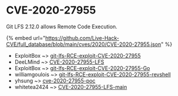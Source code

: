 # CVE-2020-27955

Git LFS 2.12.0 allows Remote Code Execution.

{% embed url="https://github.com/Live-Hack-CVE/full_database/blob/main/cves/2020/CVE-2020-27955.json" %}


* ExploitBox ~> [git-lfs-RCE-exploit-CVE-2020-27955](https://www.alice-snow.ru/2020/database/cve-2020-27955/git-lfs-rce-exploit-cve-2020-27955-exploitbox)
* DeeLMind ~> [CVE-2020-27955-LFS](https://www.alice-snow.ru/2020/database/cve-2020-27955/cve-2020-27955-lfs-deelmind)
* ExploitBox ~> [git-lfs-RCE-exploit-CVE-2020-27955-Go](https://www.alice-snow.ru/2020/database/cve-2020-27955/git-lfs-rce-exploit-cve-2020-27955-go-exploitbox)
* williamgoulois ~> [git-lfs-RCE-exploit-CVE-2020-27955-revshell](https://www.alice-snow.ru/2020/database/cve-2020-27955/git-lfs-rce-exploit-cve-2020-27955-revshell-williamgoulois)
* yhsung ~> [cve-2020-27955-poc](https://www.alice-snow.ru/2020/database/cve-2020-27955/cve-2020-27955-poc-yhsung)
* whitetea2424 ~> [CVE-2020-27955-LFS-main](https://www.alice-snow.ru/2020/database/cve-2020-27955/cve-2020-27955-lfs-main-whitetea2424)